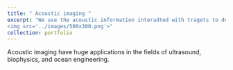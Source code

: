 ```yaml
---
title: " Acoustic imaging "
excerpt: "We use the acoustic information interadted with tragets to develop forward and inverse imaging techniques.<br/>
<img src='../images/500x300.png'>"
collection: portfolio
---
```


Acoustic imaging have huge applications in the fields of ultrasound, biophysics, and ocean engineering. 
